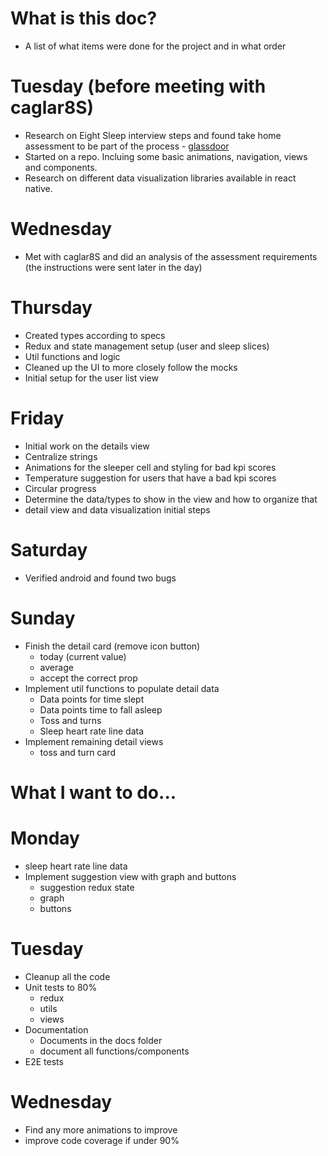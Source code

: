 # What is this doc?

- A list of what items were done for the project and in what order

# Tuesday (before meeting with caglar8S)

- Research on Eight Sleep interview steps and found take home assessment to be part of the process - [glassdoor](https://www.glassdoor.com/Interview/Eight-Sleep-Software-Engineer-Interview-Questions-EI_IE2131100.0,11_KO12,29.htm?filter.jobTitleFTS=Software+Engineer)
- Started on a repo. Incluing some basic animations, navigation, views and components.
- Research on different data visualization libraries available in react native.

# Wednesday

- Met with caglar8S and did an analysis of the assessment requirements (the instructions were sent later in the day)

# Thursday

- Created types according to specs
- Redux and state management setup (user and sleep slices)
- Util functions and logic
- Cleaned up the UI to more closely follow the mocks
- Initial setup for the user list view

# Friday

- Initial work on the details view
- Centralize strings
- Animations for the sleeper cell and styling for bad kpi scores
- Temperature suggestion for users that have a bad kpi scores
- Circular progress
- Determine the data/types to show in the view and how to organize that
- detail view and data visualization initial steps

# Saturday

- Verified android and found two bugs

# Sunday

- Finish the detail card (remove icon button)
  - today (current value)
  - average
  - accept the correct prop
- Implement util functions to populate detail data
  - Data points for time slept
  - Data points time to fall asleep
  - Toss and turns
  - Sleep heart rate line data
- Implement remaining detail views
  - toss and turn card

# What I want to do...

# Monday

- sleep heart rate line data
- Implement suggestion view with graph and buttons
  - suggestion redux state
  - graph
  - buttons

# Tuesday

- Cleanup all the code
- Unit tests to 80%
  - redux
  - utils
  - views
- Documentation
  - Documents in the docs folder
  - document all functions/components
- E2E tests

# Wednesday

- Find any more animations to improve
- improve code coverage if under 90%
